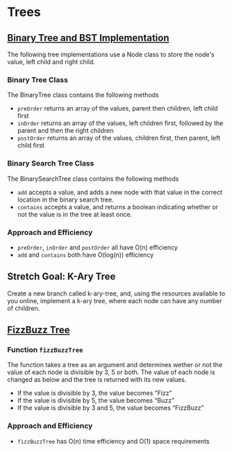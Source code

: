 # Trees

## [Binary Tree and BST Implementation](challenges/tree/tree.js)
The following tree implementations use a Node class to store the node's value, left child and right child.

### Binary Tree Class
The BinaryTree class contains the following methods
- `preOrder` returns an array of the values, parent then children, left child first
- `inOrder` returns an array of the values, left children first, followed by the parent and then the right children
- `postOrder` returns an array of the values, children first, then parent, left child first

### Binary Search Tree Class
The BinarySearchTree class contains the following methods
- `add` accepts a value, and adds a new node with that value in the correct location in the binary search tree.
- `contains` accepts a value, and returns a boolean indicating whether or not the value is in the tree at least once.

### Approach and Efficiency
- `preOrder`, `inOrder` and `postOrder` all have O(n) efficiency
- `add` and `contains` both have O(log(n)) efficiency

## Stretch Goal: K-Ary Tree
Create a new branch called k-ary-tree, and, using the resources available to you online, implement a k-ary tree, where each node can have any number of children.

## [FizzBuzz Tree](challenges/fizzBuzzTree/fizz-buzz-tree.js)

### Function `fizzBuzzTree`
The function takes a tree as an argument and determines wether or not the value of each node is divisible by 3, 5 or both. The value of each node is changed as below and the tree is returned with its new values.
- If the value is divisible by 3, the value becomes “Fizz”
- If the value is divisible by 5, the value becomes “Buzz”
- If the value is divisible by 3 and 5, the value becomes “FizzBuzz”

### Approach and Efficiency
- `fizzBuzzTree` has O(n) time efficiency and O(1) space requirements

